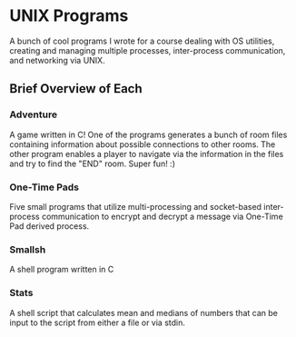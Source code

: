 # UNIX Programs

A bunch of cool programs I wrote for a course dealing with OS utilities, creating and managing multiple processes, inter-process communication, and networking via UNIX.  

## Brief Overview of Each


### Adventure

A game written in C! One of the programs generates a bunch of room files containing information about possible connections to other rooms. The other program enables a player to navigate via the information in the files and try to find the "END" room. Super fun! :)

### One-Time Pads

Five small programs that utilize multi-processing and socket-based inter-process communication to encrypt and decrypt a message via One-Time Pad derived process.

### Smallsh

A shell program written in C

### Stats

A shell script that calculates mean and medians of numbers that can be input to the script from either a file or via stdin.
